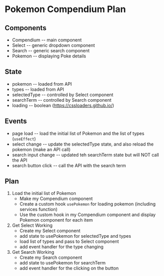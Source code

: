 # Pokemon Compendium Plan

## Components

- Compendium -- main component
- Select -- generic dropdown component
- Search -- generic search component
- Pokemon -- displaying Poke details

## State

- pokemon -- loaded from API
- types -- loaded from API
- selectedType -- controlled by Select component
- searchTerm -- controlled by Search component
- loading -- boolean (https://cssloaders.github.io/)

## Events

- page load -- load the initial list of Pokemon and the list of types (`useEffect`)
- select change -- update the selectedType state, and also reload the pokemon (make an API call)
- search input change -- updated teh searchTerm state but will NOT call the API
- search button click -- call the API with the search term

## Plan

1. Load the initial list of Pokemon
   - Make my Compendium component
   - Create a custom hook `usePokemon` for loading pokemon (including services function)
   - Use the custom hook in my Compendium component and display Pokemon component for each item
2. Get Select Working
   - Create my Select component
   - add state to usePokemon for selectedType and types
   - load list of types and pass to Select component
   - add event handler for the type changing
3. Get Search Working
   - Create my Search component
   - add state to usePokemon for searchTerm
   - add event handler for the clicking on the button
